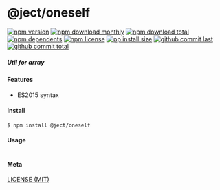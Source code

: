 # @ject/oneself

[![npm version][badge-npm-version]][url-npm]
[![npm download monthly][badge-npm-download-monthly]][url-npm]
[![npm download total][badge-npm-download-total]][url-npm]
[![npm dependents][badge-npm-dependents]][url-github]
[![npm license][badge-npm-license]][url-npm]
[![pp install size][badge-pp-install-size]][url-pp]
[![github commit last][badge-github-last-commit]][url-github]
[![github commit total][badge-github-commit-count]][url-github]

[//]: <> (Shields)
[badge-npm-version]: https://flat.badgen.net/npm/v/@ject/oneself
[badge-npm-download-monthly]: https://flat.badgen.net/npm/dm/@ject/oneself
[badge-npm-download-total]:https://flat.badgen.net/npm/dt/@ject/oneself
[badge-npm-dependents]: https://flat.badgen.net/npm/dependents/@ject/oneself
[badge-npm-license]: https://flat.badgen.net/npm/license/@ject/oneself
[badge-pp-install-size]: https://flat.badgen.net/packagephobia/install/@ject/oneself
[badge-github-last-commit]: https://flat.badgen.net/github/last-commit/hoyeungw/ject
[badge-github-commit-count]: https://flat.badgen.net/github/commits/hoyeungw/ject

[//]: <> (Link)
[url-npm]: https://npmjs.org/package/@ject/oneself
[url-pp]: https://packagephobia.now.sh/result?p=@ject/oneself
[url-github]: https://github.com/hoyeungw/ject

##### Util for array

#### Features

- ES2015 syntax

#### Install
```console
$ npm install @ject/oneself
```

#### Usage
```js
```

#### Meta
[LICENSE (MIT)](LICENSE)

